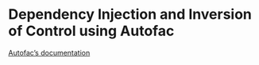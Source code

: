 # Dependency Injection and Inversion of Control using Autofac

[Autofac’s documentation](https://autofac.readthedocs.io/en/latest/index.html)
